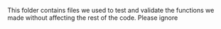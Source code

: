 This folder contains files we used to test and validate the functions we made without affecting the rest of the code. 
Please ignore